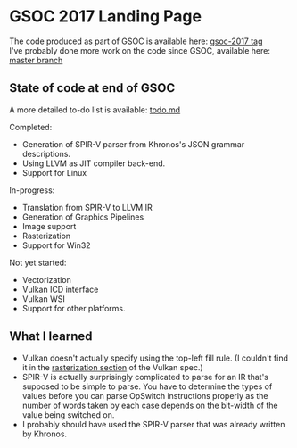 # GSOC 2017 Landing Page

The code produced as part of GSOC is available here: [gsoc-2017 tag](https://github.com/programmerjake/vulkan-cpu/tree/gsoc-2017)  
I've probably done more work on the code since GSOC, available here: [master branch](https://github.com/programmerjake/vulkan-cpu/tree/master)

## State of code at end of GSOC

A more detailed to-do list is available: [todo.md](todo.md)

Completed:
- Generation of SPIR-V parser from Khronos's JSON grammar descriptions.
- Using LLVM as JIT compiler back-end.
- Support for Linux

In-progress:
- Translation from SPIR-V to LLVM IR
- Generation of Graphics Pipelines
- Image support
- Rasterization
- Support for Win32

Not yet started:
- Vectorization
- Vulkan ICD interface
- Vulkan WSI
- Support for other platforms.

## What I learned
- Vulkan doesn't actually specify using the top-left fill rule. (I couldn't find it in the [rasterization section](https://www.khronos.org/registry/vulkan/specs/1.0-wsi_extensions/html/vkspec.html#primsrast-polygons-basic) of the Vulkan spec.)
- SPIR-V is actually surprisingly complicated to parse for an IR that's supposed to be simple to parse. You have to determine the types of values before you can parse OpSwitch instructions properly as the number of words taken by each case depends on the bit-width of the value being switched on.
- I probably should have used the SPIR-V parser that was already written by Khronos.
